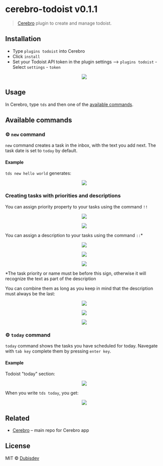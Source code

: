 # cerebro-todoist v0.1.1

> [Cerebro](https://cerebroapp.com) plugin to create and manage todoist.

## Installation

- Type `plugins todoist` into Cerebro
- Click `install`
- Set your Todoist API token in the plugin settings --> `plugins todoist` - Select `settings` - `token`

<p align="center">
  <img src="https://github.com/dubisdev/cerebro-todoist/raw/master/readme_files/settings_token.png">
</p>

## Usage

In Cerebro, type `tds` and then one of the [available commands](#available-commands).

## Available commands

### ⚙ `new` command

`new` command creates a task in the inbox, with the text you add next. The task date is set to `today` by default.

#### Example

`tds new hello world` generates:

<p align="center">
  <img src="https://github.com/dubisdev/cerebro-todoist/raw/master/readme_files/new_note.png">
</p>

### Creating tasks with priorities and descriptions

You can assign priority property to your tasks using the command `!!`

<p align="center">
  <img src="https://github.com/dubisdev/cerebro-todoist/raw/master/readme_files/priority_cerebro.png">
</p>
<p align="center">
  <img src="https://github.com/dubisdev/cerebro-todoist/raw/master/readme_files/priority_todoist.png">
</p>

You can assign a description to your tasks using the command `::`\*

<p align="center">
  <img src="https://github.com/dubisdev/cerebro-todoist/raw/master/readme_files/description_cerebro.png">
</p>
<p align="center">
  <img src="https://github.com/dubisdev/cerebro-todoist/raw/master/readme_files/description1_todoist.png">
</p>
<p align="center">
  <img src="https://github.com/dubisdev/cerebro-todoist/raw/master/readme_files/description_todoist.png">
</p>

\*The task priority or name must be before this sign, otherwise it will recognize the text as part of the description

You can combine them as long as you keep in mind that the description must always be the last:

<p align="center">
  <img src="https://github.com/dubisdev/cerebro-todoist/raw/master/readme_files/combined_cerebro.png">
</p>
<p align="center">
  <img src="https://github.com/dubisdev/cerebro-todoist/raw/master/readme_files/combined1_todoist.png">
</p>
<p align="center">
  <img src="https://github.com/dubisdev/cerebro-todoist/raw/master/readme_files/combined_todoist.png">
</p>

### ⚙ `today` command

`today` command shows the tasks you have scheduled for today.
Navegate with `tab key` complete them by pressing `enter key`.

#### Example

Todoist "today" section:

<p align="center">
  <img src="https://github.com/dubisdev/cerebro-todoist/raw/master/readme_files/today_todoist.png">
</p>

When you write `tds today`, you get:

<p align="center">
  <img src="https://raw.githubusercontent.com/dubisdev/cerebro-todoist/master/readme_files/today_cerebro.png">
</p>

## Related

- [Cerebro](http://github.com/KELiON/cerebro) – main repo for Cerebro app

## License

MIT © [Dubisdev](https://dubis.dev)
